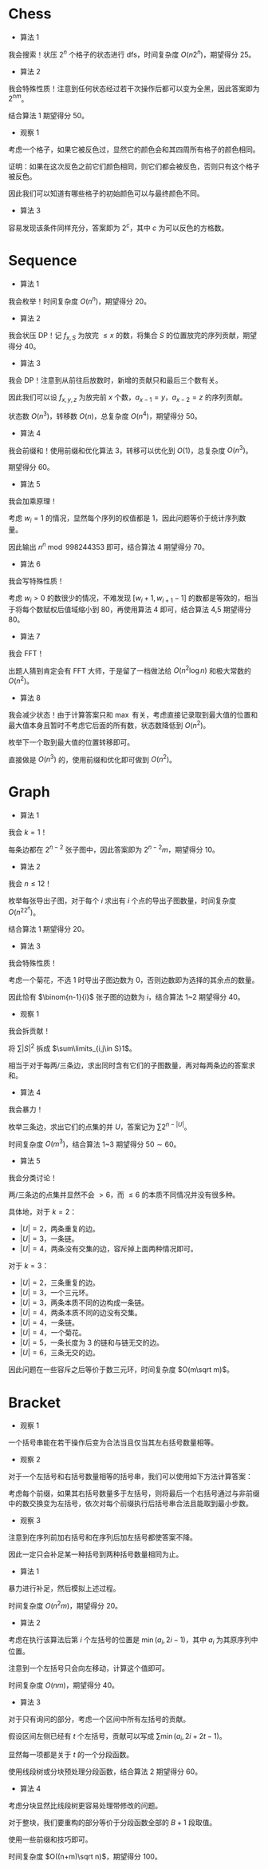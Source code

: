 # Chess

- 算法 1

我会搜索！状压 $2^n$ 个格子的状态进行 dfs，时间复杂度 $O(n2^n)$，期望得分 $25$。

- 算法 2

我会特殊性质！注意到任何状态经过若干次操作后都可以变为全黑，因此答案即为 $2^{nm}$。

结合算法 1 期望得分 $50$。

- 观察 1

考虑一个格子，如果它被反色过，显然它的颜色会和其四周所有格子的颜色相同。

证明：如果在这次反色之前它们颜色相同，则它们都会被反色，否则只有这个格子被反色。

因此我们可以知道有哪些格子的初始颜色可以与最终颜色不同。

- 算法 3

容易发现该条件同样充分，答案即为 $2^c$，其中 $c$ 为可以反色的方格数。

# Sequence

- 算法 1

我会枚举！时间复杂度 $O(n^n)$，期望得分 $20$。

- 算法 2

我会状压 DP！记 $f_{x,S}$ 为放完 $\leq x$ 的数，将集合 $S$ 的位置放完的序列贡献，期望得分 $40$。

- 算法 3

我会 DP！注意到从前往后放数时，新增的贡献只和最后三个数有关。

因此我们可以设 $f_{x,y,z}$ 为放完前 $x$ 个数，$a_{x-1}=y$，$a_{x-2}=z$ 的序列贡献。

状态数 $O(n^3)$，转移数 $O(n)$，总复杂度 $O(n^4)$，期望得分 $50$。

- 算法 4

我会前缀和！使用前缀和优化算法 3，转移可以优化到 $O(1)$，总复杂度 $O(n^3)$。

期望得分 $60$。

- 算法 5

我会加乘原理！

考虑 $w_i=1$ 的情况，显然每个序列的权值都是 $1$，因此问题等价于统计序列数量。

因此输出 $n^n\bmod 998244353$ 即可，结合算法 4 期望得分 $70$。

- 算法 6

我会写特殊性质！

考虑 $w_i>0$ 的数很少的情况，不难发现 $[w_i+1,w_{i+1}-1]$ 的数都是等效的，相当于将每个数赋权后值域缩小到 $80$，再使用算法 4 即可，结合算法 4,5 期望得分 $80$。

- 算法 7

我会 FFT！

出题人猜到肯定会有 FFT 大师，于是留了一档做法给 $O(n^2\log n)$ 和极大常数的 $O(n^2)$。

- 算法 8

我会减少状态！由于计算答案只和 $\max$ 有关，考虑直接记录取到最大值的位置和最大值本身且暂时不考虑它后面的所有数，状态数降低到 $O(n^2)$。

枚举下一个取到最大值的位置转移即可。

直接做是 $O(n^3)$ 的，使用前缀和优化即可做到 $O(n^2)$。

# Graph

- 算法 1

我会 $k=1$！

每条边都在 $2^{n-2}$ 张子图中，因此答案即为 $2^{n-2}m$，期望得分 $10$。

- 算法 2

我会 $n\leq 12$！

枚举每张导出子图，对于每个 $i$ 求出有 $i$ 个点的导出子图数量，时间复杂度 $O(n^22^n)$。

结合算法 1 期望得分 $20$。

- 算法 3

我会特殊性质！

考虑一个菊花，不选 $1$ 时导出子图边数为 $0$，否则边数即为选择的其余点的数量。

因此恰有 $\binom{n-1}{i}$ 张子图的边数为 $i$，结合算法 1~2 期望得分 $40$。

- 观察 1

我会拆贡献！

将 $\sum |S|^2$ 拆成 $\sum\limits_{i,j\in S}1$。

相当于对于每两/三条边，求出同时含有它们的子图数量，再对每两条边的答案求和。

- 算法 4

我会暴力！

枚举三条边，求出它们的点集的并 $U$，答案记为 $\sum 2^{n-|U|}$。

时间复杂度 $O(m^3)$，结合算法 1~3 期望得分 $50\sim 60$。

- 算法 5

我会分类讨论！

两/三条边的点集并显然不会 $>6$，而 $\leq 6$ 的本质不同情况并没有很多种。

具体地，对于 $k=2$：

- $|U|=2$，两条重复的边。
- $|U|=3$，一条链。
- $|U|=4$，两条没有交集的边，容斥掉上面两种情况即可。

对于 $k=3$：

- $|U|=2$，三条重复的边。
- $|U|=3$，一个三元环。
- $|U|=3$，两条本质不同的边构成一条链。
- $|U|=4$，两条本质不同的边没有交集。
- $|U|=4$，一条链。
- $|U|=4$，一个菊花。
- $|U|=5$，一条长度为 $3$ 的链和与链无交的边。
- $|U|=6$，三条无交的边。

因此问题在一些容斥之后等价于数三元环，时间复杂度 $O(m\sqrt m)$。

# Bracket

- 观察 1

一个括号串能在若干操作后变为合法当且仅当其左右括号数量相等。

- 观察 2

对于一个左括号和右括号数量相等的括号串，我们可以使用如下方法计算答案：

考虑每个前缀，如果其右括号数量多于左括号，则将最后一个右括号通过与非前缀中的数交换变为左括号，依次对每个前缀执行后括号串合法且能取到最小步数。

- 观察 3

注意到在序列前加右括号和在序列后加左括号都使答案不降。

因此一定只会补足某一种括号到两种括号数量相同为止。

- 算法 1

暴力进行补足，然后模拟上述过程。

时间复杂度 $O(n^2m)$，期望得分 $20$。

- 算法 2

考虑在执行该算法后第 $i$ 个左括号的位置是 $\min(a_i,2i-1)$，其中 $a_i$ 为其原序列中位置。

注意到一个左括号只会向左移动，计算这个值即可。

时间复杂度 $O(nm)$，期望得分 $40$。

- 算法 3

对于只有询问的部分，考虑一个区间中所有左括号的贡献。

假设区间左侧已经有 $t$ 个左括号，贡献可以写成 $\sum\min(a_i,2i+2t-1)$。

显然每一项都是关于 $t$ 的一个分段函数。

使用线段树或分块预处理分段函数，结合算法 2 期望得分 $60$。

- 算法 4

考虑分块显然比线段树更容易处理带修改的问题。

对于整块，我们要重构的部分等价于分段函数全部的 $B+1$ 段取值。

使用一些前缀和技巧即可。

时间复杂度 $O((n+m)\sqrt n)$，期望得分 $100$。
